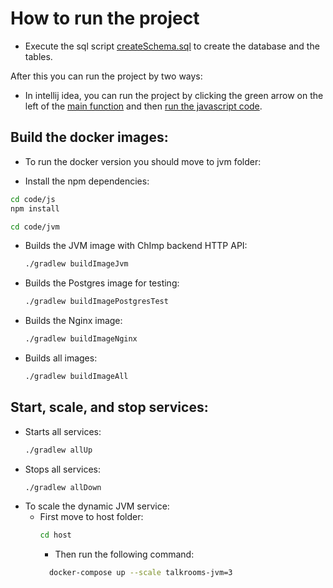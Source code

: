 # How to run the project

- Execute the sql script [createSchema.sql](repository-jdbi/src/main/sql/createSchema.sql) to create the database and the tables.

After this you can run the project by two ways:
- In intellij idea, you can run the project by clicking the green arrow on the left of the 
[main function](host/src/main/kotlin/pt/isel/talkRooms/TalkRoomsApplication.kt)
and then [run the javascript code](../js/README.md).

## Build the docker images:
- To run the docker version you should move to jvm folder:
 
- Install the npm dependencies:
```bash
cd code/js
npm install
```

```bash 
cd code/jvm
 ``` 
- Builds the JVM image with ChImp backend HTTP API:
  ```bash
  ./gradlew buildImageJvm
  ```
- Builds the Postgres image for testing:
  ```bash
  ./gradlew buildImagePostgresTest
  ```
- Builds the Nginx image:
  ```bash
  ./gradlew buildImageNginx
  ```
- Builds all images:
  ```bash
  ./gradlew buildImageAll
  ```

## Start, scale, and stop services:
- Starts all services:
  ```bash
  ./gradlew allUp
  ```
- Stops all services:
  ```bash
  ./gradlew allDown
  ```
- To scale the dynamic JVM service:
  - First move to host folder:
    ```bash
    cd host
    ```
    - Then run the following command:
    ```bash
      docker-compose up --scale talkrooms-jvm=3
    ```
